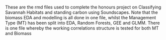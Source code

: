 These are the rmd files used to complete the honours project on Classifying Savannah Habitats and standing carbon using Soundscapes. Note that the biomass EDA and modelling is all done in one file, whilst the Management Type (MT) has been split into EDA, Random Forests, GEE and GLMM. There is one file whereby the working correlations structure is tested for both MT and Biomass
